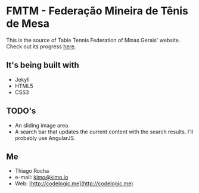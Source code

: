 FMTM - Federação Mineira de Tênis de Mesa
====

This is the source of Table Tennis Federation of Minas Gerais' website. Check out its progress [here](http://thiagokimo.github.io/fmtm/).


## It's being built with
- Jekyll
- HTML5
- CSS3

## TODO's

- An sliding image area.
- A search bar that updates the current content with the search results. I'll probably use AngularJS. 

## Me
- Thiago Rocha 
- e-mail: [kimo@kimo.io](mailto:kimo@kimo.io)
- Web: [http://codelogic.me](http://codelogic.me)
